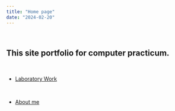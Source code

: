 ```yaml
---
title: "Home page"
date: "2024-02-20"
---
```

<br>

## This site portfolio for computer practicum.
<br>
  
- [Laboratory Work](/post)
<br>
  
- [About me](/about)

